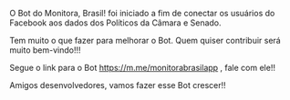 O Bot do Monitora, Brasil! foi iniciado a fim de conectar os usuários do Facebook aos dados dos Políticos da Câmara e Senado.

Tem muito o que fazer para melhorar o Bot. Quem quiser contribuir será muito bem-vindo!!!

Segue o link para o Bot https://m.me/monitorabrasilapp , fale com ele!!

Amigos desenvolvedores, vamos fazer esse Bot crescer!!
